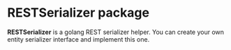 # RESTSerializer package

**RESTSerializer** is a golang REST serializer helper. You can create your own entity serializer interface and implement this one.